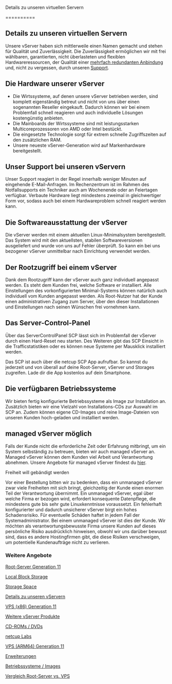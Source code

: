 Details zu unseren virtuellen Servern

==========

Details zu unseren virtuellen Servern
----------

Unsere vServer haben sich mittlerweile einen Namen gemacht und stehen für Qualität und Zuverlässigkeit. Die Zuverlässigkeit ermöglichen wir mit frei wählbaren, garantierten, nicht überlasteten und flexiblen Hardwareressourcen, der Qualität einer [mehrfach redundanten Anbindung](https://www.netcup.com/de/ueber-netcup/netzwerk-infrastruktur) und, nicht zu vergessen, durch unseren [Support](https://helpcenter.netcup.com/de).

Die Hardware unserer vServer
----------

* Die Wirtssysteme, auf denen unsere vServer betrieben werden, sind komplett eigenständig betreut und nicht von uns über einen sogenannten Reseller eingekauft. Dadurch können wir bei einem Problemfall schnell reagieren und auch individuelle Lösungen kostengünstig anbieten.
* Die Mainboards der Wirtssysteme sind mit leistungsstarken Multicoreprozessoren von AMD oder Intel bestückt.
* Die eingesetzte Technologie sorgt für extrem schnelle Zugriffszeiten auf den zusätzlichen RAM.
* Unsere neueste vServer-Generation wird auf Markenhardware bereitgestellt.

Unser Support bei unseren vServern
----------

Unser Support reagiert in der Regel innerhalb weniger Minuten auf eingehende E-Mail-Anfragen. Im Rechenzentrum ist im Rahmen des Notfallsupports ein Techniker auch am Wochenende oder an Feiertagen verfügbar. Verbaute Hardware liegt mindestens zweimal in gleichwertiger Form vor, sodass auch bei einem Hardwareproblem schnell reagiert werden kann.

Die Softwareausstattung der vServer
----------

Die vServer werden mit einem aktuellen Linux-Minimalsystem bereitgestellt. Das System wird mit den aktuellsten, stabilen Softwareversionen ausgeliefert und wurde von uns auf Fehler überprüft. So kann ein bei uns bezogener vServer unmittelbar nach Einrichtung verwendet werden.

Der Rootzugriff bei einem vServer
----------

Dank dem Rootzugriff kann der vServer auch ganz individuell angepasst werden. Es steht dem Kunden frei, welche Software er installiert. Alle Einstellungen des vorkonfigurierten Minimal-Systems können natürlich auch individuell vom Kunden angepasst werden. Als Root-Nutzer hat der Kunde einen administrativen Zugang zum Server, über den dieser Installationen und Einstellungen nach seinen Wünschen frei vornehmen kann.

Das Server-Control-Panel
----------

Über das ServerControlPanel SCP lässt sich im Problemfall der vServer durch einen Hard-Reset neu starten. Des Weiteren gibt das SCP Einsicht in die Trafficstatistiken oder es können neue Systeme per Mausklick installiert werden.

Das SCP ist auch über die netcup SCP App aufrufbar. So kannst du jederzeit und von überall auf deine Root-Server, vServer und Storages zugreifen. Lade dir die App kostenlos auf dein Smartphone.

[](https://apps.apple.com/at/app/netcup-scp/id1469193372)[](https://play.google.com/store/apps/details?id=at.anexia.netcupscp)

Die verfügbaren Betriebssysteme
----------

Wir bieten fertig konfigurierte Betriebssysteme als Image zur Installation an. Zusätzlich bieten wir eine Vielzahl von Installations-CDs zur Auswahl im SCP an. Zudem können eigene CD-Images und reine Image-Dateien von unseren Kunden hoch-geladen und installiert werden.

managed vServer möglich
----------

Falls der Kunde nicht die erforderliche Zeit oder Erfahrung mitbringt, um ein System selbständig zu betreuen, bieten wir auch managed vServer an. Managed vServer können dem Kunden viel Arbeit und Verantwortung abnehmen. Unsere Angebote für managed vServer findest du [hier](https://www.netcup.de/professional/managed-server/).

Freiheit will gebändigt werden

Vor einer Bestellung bitten wir zu bedenken, dass ein unmanaged vServer zwar viele Freiheiten mit sich bringt, gleichzeitig der Kunde einen enormen Teil der Verantwortung übernimmt. Ein unmanaged vServer, egal über welche Firma er bezogen wird, erfordert konsequente Datenpflege, die mindestens gute bis sehr gute Linuxkenntnisse voraussetzt. Ein fehlerhaft konfigurierter und dadurch unsicherer vServer birgt ein hohes Schadensrisiko. Für eventuelle Schäden haftet in jedem Fall der Systemadministrator. Bei einem unmanaged vServer ist dies der Kunde. Wir möchten als verantwortungsbewusste Firma unsere Kunden auf dieses persönliche Risiko ausdrücklich hinweisen, obwohl wir uns darüber bewusst sind, dass es andere Hostingfirmen gibt, die diese Risiken verschweigen, um potentielle Kundenaufträge nicht zu verlieren.

### Weitere Angebote ###

[Root-Server Generation 11](https://www.netcup.com/de/server/root-server)

[Local Block Storage](https://www.netcup.com/de/server/local-block-storage)

[Storage Space](https://www.netcup.com/de/server/server-storage)

[Details zu unseren vServern](https://www.netcup.com/de/server/vserver-guenstig-qualitaet)

[VPS (x86) Generation 11](https://www.netcup.com/de/server/vps)

[Weitere vServer Produkte](https://www.netcup.com/de/server/guenstige-vserver-angebote)

[CD-ROMs / DVDs](https://www.netcup.com/de/server/vserver-images)

[netcup Labs](https://www.netcup.com/de/server/labs)

[VPS (ARM64) Generation 11](https://www.netcup.com/de/server/arm-server)

[Erweiterungen](https://www.netcup.com/de/server/kvm-server-erweiterungen)

[Betriebssysteme / Images](https://www.netcup.com/de/server/vserver-images)

[Vergleich Root-Server vs. VPS](https://www.netcup.com/de/server/vergleich-root-server-vps)
